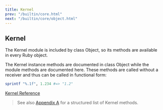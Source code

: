 ```yaml
---
title: Kernel
prev: "/builtin/core.html"
next: "/builtin/core/object.html"
---
```


## Kernel[](#kernel)

The Kernel module is included by class Object, so its methods are
available in every Ruby object.

The Kernel instance methods are documented in class Object while the
module methods are documented here. These methods are called without a
receiver and thus can be called in functional form:


```ruby
sprintf "%.1f", 1.234 #=> "1.2"
```

<a href='https://ruby-doc.org/core-2.6/Kernel.html' class='ruby-doc
remote' target='_blank'>Kernel Reference</a>



> See also [Appendix A](../../appendix-a.md) for a structured list of
> Kernel methods.

